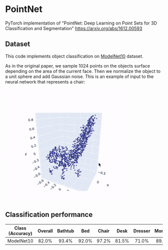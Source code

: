# PointNet
PyTorch implementation of "PointNet: Deep Learning on Point Sets for 3D Classification and Segmentation" https://arxiv.org/abs/1612.00593

## Dataset
This code implements object classification on [ModelNet10](https://modelnet.cs.princeton.edu) dataset.

As in the original paper, we sample 1024 points on the objects surface depending on the area of the current face. Then we normalize the object to a unit sphere and add Gaussian noise. This is an example of input to the neural network that represents a chair:

<img src="images/chair.gif" alt="matching points" width="400"/> 


## Classification performance

| Class (Accuracy) | Overall | Bathtub | Bed| Chair|Desk|Dresser|Monitor|Night stand|Sofa|Table|Toilet|
| :---: |:---: | :---: | :---: | :---: | :---: | :---: | :---: | :---: | :---: | :---: | :---: |
| ModelNet10 | 82.0% | 93.4% | 92.0% | 97.2% | 81.5% | 71.0% | 89.4% | 56.0% |86.9%| 93.4% |95.9%|
